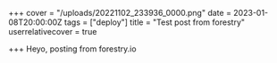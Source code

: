 +++
cover = "/uploads/20221102_233936_0000.png"
date = 2023-01-08T20:00:00Z
tags = ["deploy"]
title = "Test post from forestry"
userrelativecover = true

+++
Heyo, posting from forestry.io